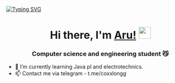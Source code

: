 [![Typing SVG](https://readme-typing-svg.herokuapp.com?font=Fira+Code&pause=1000&color=848589&center=true&random=false&width=435&lines=Here+could+be+your+ad+xd)](https://git.io/typing-svg)
<h1 align="center">Hi there, I'm <a href="https://daniilshat.ru/" target="_blank">Aru!</a> 
<img src="https://github.com/blackcater/blackcater/raw/main/images/Hi.gif" height="32"/></h1>
<h3 align="center">Computer science and engineering student 😼</h3>

- 👾 I’m currently learning Java pl and electrotechnics.
- 📫 Contact me via telegram - t.me/coxxlongg

<!---
coxxlongg/coxxlongg is a ✨ special ✨ repository because its `README.md` (this file) appears on your GitHub profile.
You can click the Preview link to take a look at your changes.
--->
